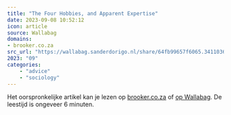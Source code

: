 ```yaml
---
title: "The Four Hobbies, and Apparent Expertise"
date: 2023-09-08 10:52:12
icon: article
source: Wallabag
domains:
- brooker.co.za
src_url: "https://wallabag.sanderdorigo.nl/share/64fb99657f6065.34110368"
2023: "09"
categories:
    - "advice"
    - "sociology"
---
```

Het oorspronkelijke artikel kan je lezen op [brooker.co.za](https://brooker.co.za/blog/2023/04/20/hobbies.html) of [op Wallabag](https://wallabag.sanderdorigo.nl/share/64fb99657f6065.34110368). De leestijd is ongeveer 6 minuten.